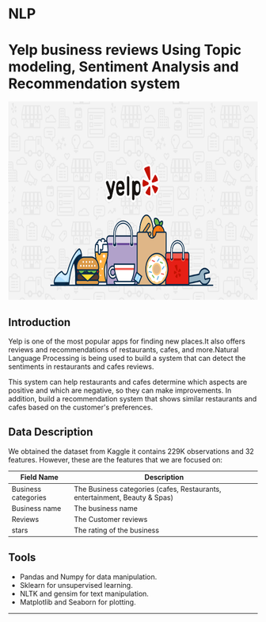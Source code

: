 # NLP

# Yelp business reviews Using Topic modeling, Sentiment Analysis and Recommendation system
 
 <img src="https://github.com/talbaiz/NLP/blob/main/Yelp.png" width="800" height="400" /> 

## Introduction

Yelp is one of the most popular apps for finding new places.It also offers reviews and recommendations of restaurants, cafes, and more.Natural Language Processing is being used to build a system that can detect the sentiments in restaurants and cafes reviews.

This system can help restaurants and cafes determine which aspects are positive and which are negative, so they can make improvements. In addition, build a recommendation system that shows similar restaurants and cafes based on the customer's preferences.

## Data Description
We obtained the dataset from Kaggle it contains 229K observations and 32 features.
However, these are the features that we are focused on:

| Field Name                      | Description                                                                     |
|---------------------------------|---------------------------------------------------------------------------------|
| Business categories             | The Business categories (cafes, Restaurants, entertainment, Beauty & Spas)      |
| Business name                   | The business name                                                               |
| Reviews                         | The Customer reviews                                                            |
| stars                           | The rating of the business                                                      |

## Tools
- Pandas and Numpy for data manipulation.
- Sklearn for unsupervised learning.
- NLTK and gensim for text manipulation.
- Matplotlib and Seaborn for plotting.

--------------------------------------------------------------------------------

